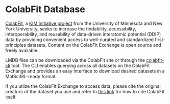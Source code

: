 # ColabFit Database

[ColabFit](https://colabfit.org), a [KIM Initiative project](https://kim-initiative.org) from the University of Minnesota and New York University, seeks to increase the findability, accessibility, interoperability, and reusability of data-driven interatomic potential (DDIP) data by providing convenient access to well-curated and standardized first-principles datasets. Content on the ColabFit Exchange is open source and freely available.

LMDB files can be downloaded via the ColabFit site or through the [colabfit-cli](https://github.com/colabfit/colabfit-cli) tool. The CLI enables querying across all datasets on the ColabFit Exchange and provides an easy interface to download desired datasets in a MatSciML-ready format.

If you utlize the ColabFit Exchange to access data, please cite the original creators of the dataset you use and refer to [this link](https://colabfit.org/about/) for how to cite ColabFit itself.
